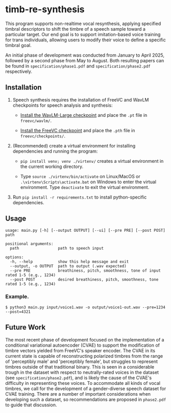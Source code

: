 # timb-re-synthesis

This program supports non-realtime vocal resynthesis, applying specified timbral descriptors to shift the timbre of a speech sample toward a particular target. Our end goal is to support imitation-based voice training for trans individuals, allowing users to modify their voice to define a specific timbral goal.

An initial phase of development was conducted from January to April 2025, followed by a second phase from May to August. Both resulting papers can be found in `specification/phase1.pdf` and `specification/phase2.pdf` respectively.

## Installation

1. Speech synthesis requires the installation of FreeVC and WavLM checkpoints for speech analysis and synthesis:

    - [Install the WavLM-Large checkpoint](https://github.com/microsoft/unilm/tree/master/wavlm) and place the `.pt` file in `freevc/wavlm/`.

    - [Install the FreeVC checkpoint](https://onedrive.live.com/?id=537643E55991EE7B%219178&resid=537643E55991EE7B%219178&e=UlhRR5&migratedtospo=true&redeem=aHR0cHM6Ly8xZHJ2Lm1zL3UvcyFBbnZ1a1ZubFEzWlR4MXJqck9aMmFiQ3d1QkFoP2U9VWxoUlI1&cid=537643e55991ee7b&v=validatepermission) and place the `.pth` file in `freevc/checkpoints/`.

2. (Recommended) create a virtual environment for installing dependencies and running the program:

    - `pip install venv; venv ./virtenv/` creates a virtual environment in the current working directory.

    - Type `source ./virtenv/bin/activate` on Linux/MacOS or `.\virtenv\Scripts\activate.bat` on Windows to enter the virtual environment. Type `deactivate` to exit the virtual environment.

3. Run `pip install -r requirements.txt` to install python-specific dependencies.


## Usage

```
usage: main.py [-h] [--output OUTPUT] [--ui] [--pre PRE] [--post POST] path

positional arguments:
  path                 path to speech input

options:
  -h, --help           show this help message and exit
  --output, -o OUTPUT  path to output (.wav expected)
  --pre PRE            breathiness, pitch, smoothness, tone of input rated 1-5 (e.g., 1234)
  --post POST          desired breathiness, pitch, smoothness, tone rated 1-5 (e.g., 1234)
```

### Example.
```
$ python3 main.py input/voice1.wav -o output/voice1-out.wav --pre=1234 --post=4321
```


## Future Work

The most recent phase of development focused on the implementation of a conditional variational autoencoder (CVAE) to support the modification of timbre vectors yielded from FreeVC's speaker encoder. The CVAE in its current state is capable of reconstructing polarized timbres from the range of 'perceptibly male' and 'perceptibly female', but struggles to represent timbres outside of that traditional binary. This is seen in a considerable trough in the dataset with respect to neutrally-rated voices in the dataset (see `specification/phase2.pdf`), and is likely the cause of the CVAE's difficulty in representing these voices. To accommodate all kinds of vocal timbres, we call for the development of a gender-diverse speech dataset for CVAE training. There are a number of important considerations when developing such a dataset, so recommendations are proposed in `phase2.pdf` to guide that discussion.
